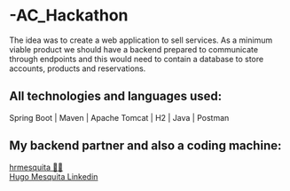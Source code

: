# -AC_Hackathon

The idea was to create a web application to sell services. As a minimum viable product we should have a backend prepared to communicate through endpoints and this would need to contain a database to store accounts, products and reservations.

<h2>
All technologies and languages used: </h2>
Spring Boot | Maven | Apache Tomcat | H2 | Java | Postman

<br>
<h2>
My backend partner and also a coding machine:</h2>
<a href="https://github.com/hrmesquita">hrmesquita 👨‍💻</a>
<br>
<a href="https://www.linkedin.com/in/hrainhamesquita/">Hugo Mesquita Linkedin</a>

